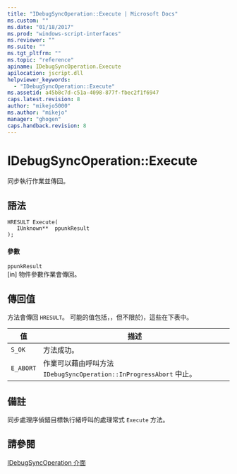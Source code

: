 ```yaml
---
title: "IDebugSyncOperation::Execute | Microsoft Docs"
ms.custom: ""
ms.date: "01/18/2017"
ms.prod: "windows-script-interfaces"
ms.reviewer: ""
ms.suite: ""
ms.tgt_pltfrm: ""
ms.topic: "reference"
apiname: IDebugSyncOperation.Execute
apilocation: jscript.dll
helpviewer_keywords: 
  - "IDebugSyncOperation::Execute"
ms.assetid: a45b8c7d-c51a-4098-877f-fbec2f1f6947
caps.latest.revision: 8
author: "mikejo5000"
ms.author: "mikejo"
manager: "ghogen"
caps.handback.revision: 8
---
```

# IDebugSyncOperation::Execute
同步執行作業並傳回。  
  
## 語法  
  
```  
HRESULT Execute(  
   IUnknown**  ppunkResult  
);  
```  
  
#### 參數  
 `ppunkResult`  
 \[in\] 物件參數作業會傳回。  
  
## 傳回值  
 方法會傳回 `HRESULT`。  可能的值包括，，但不限於\)，這些在下表中。  
  
|值|描述|  
|-------|--------|  
|`S_OK`|方法成功。|  
|`E_ABORT`|作業可以藉由呼叫方法 `IDebugSyncOperation::InProgressAbort` 中止。|  
  
## 備註  
 同步處理序偵錯目標執行緒呼叫的處理常式 `Execute` 方法。  
  
## 請參閱  
 [IDebugSyncOperation 介面](../../winscript/reference/idebugsyncoperation-interface.md)